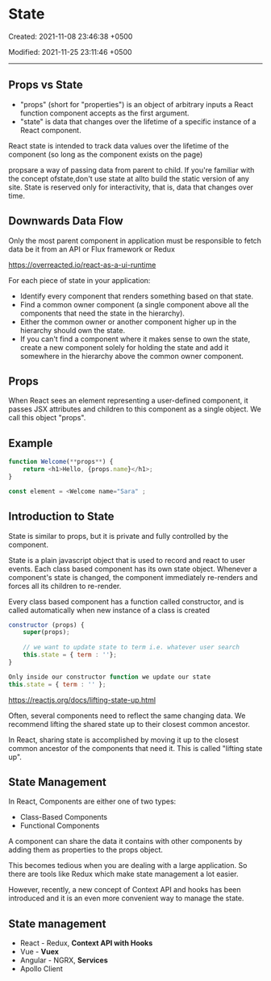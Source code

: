 # State

Created: 2021-11-08 23:46:38 +0500

Modified: 2021-11-25 23:11:46 +0500

---

## Props vs State

- "props" (short for "properties") is an object of arbitrary inputs a React function component accepts as the first argument.
- "state" is data that changes over the lifetime of a specific instance of a React component.

React state is intended to track data values over the lifetime of the component (so long as the component exists on the page)

propsare a way of passing data from parent to child. If you're familiar with the concept ofstate,don't use state at allto build the static version of any site. State is reserved only for interactivity, that is, data that changes over time.

## Downwards Data Flow

Only the most parent component in application must be responsible to fetch data be it from an API or Flux framework or Redux

<https://overreacted.io/react-as-a-ui-runtime>

For each piece of state in your application:

- Identify every component that renders something based on that state.
- Find a common owner component (a single component above all the components that need the state in the hierarchy).
- Either the common owner or another component higher up in the hierarchy should own the state.
- If you can't find a component where it makes sense to own the state, create a new component solely for holding the state and add it somewhere in the hierarchy above the common owner component.

## Props

When React sees an element representing a user-defined component, it passes JSX attributes and children to this component as a single object. We call this object "props".

## Example
```js
function Welcome(**props**) {
    return <h1>Hello, {props.name}</h1>;
}

const element = <Welcome name="Sara" ;
```

## Introduction to State

State is similar to props, but it is private and fully controlled by the component.

State is a plain javascript object that is used to record and react to user events. Each class based component has its own state object. Whenever a component's state is changed, the component immediately re-renders and forces all its children to re-render.

Every class based component has a function called constructor, and is called automatically when new instance of a class is created

```js
constructor (props) {
    super(props);
    
    // we want to update state to term i.e. whatever user search
    this.state = { term : ''};
}

Only inside our constructor function we update our state
this.state = { term : '' };
```

<https://reactjs.org/docs/lifting-state-up.html>

Often, several components need to reflect the same changing data. We recommend lifting the shared state up to their closest common ancestor.

In React, sharing state is accomplished by moving it up to the closest common ancestor of the components that need it. This is called "lifting state up".

## State Management

In React, Components are either one of two types:

- Class-Based Components
- Functional Components

A component can share the data it contains with other components by adding them as properties to the props object.

This becomes tedious when you are dealing with a large application. So there are tools like Redux which make state management a lot easier.

However, recently, a new concept of Context API and hooks has been introduced and it is an even more convenient way to manage the state.

## State management

- React - Redux, **Context API with Hooks**
- Vue - **Vuex**
- Angular - NGRX, **Services**
- Apollo Client
